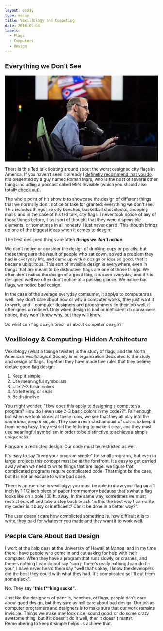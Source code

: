 ```yaml
---
layout: essay
type: essay
title: Vexillology and Computing
date: 2016-09-04
labels:
  - Flags
  - Computers
  - Design
---
```



## Everything we Don't See

 <img class="ui medium right floated rounded image" src="../images/roman.jpg">
 
There is this Ted talk floating around about the worst designed city flags in America. If you haven't seen it already I [definetly recommend that you do](https://youtu.be/pnv5iKB2hl4). It's presented by a guy named Roman Mars, who is the host of several other things including a podcast called 99% Invisible (which you should also totally [check out](http://99percentinvisible.org)).

The whole point of his show is to showcase the design of different things that we normally don't notice or take for granted: everything we don't see. This includes things like city benches, basketball shot clocks, shopping malls, and in the case of his ted talk, city flags. I never took notice of any of those things before, I just sort of thought that they were dispensible elements, or sometimes in all honesty, I just never cared. This though brings up one of the biggest ideas when it comes to desgin:

The best designed things are often <b><i>things we don't notice</i></b>.

We don't notice or consider the design of drinking cups or pencils, but these things are the result of people who sat down, solved a problem they had in everyday life, and came up with a design or idea so good, that it became ubiquitous. This sort of invisible design is everywhere, even in things that are meant to be distinctive: flags are one of those things. We often don't notice the design of a good flag, it is seen everyday, and if it is designed well we often don't notice at a passing glance. We notice bad flags, we notice bad design.

In the case of the average everyday comsumer, it applys to computers as well: they don't care about how or why a computer works, they just want it <i>to work</i>, and if computer designers and programmers do their job well, it often goes unnoticed. Only when design is bad or inefficient do consumers notice, they won't know why, but they will know. 

So what can flag design teach us about computer design?

## Vexillology & Computing: Hidden Architecture

Vexillology (what a tounge twister) is the study of flags, and the North American Vexillological Society is an organization dedicated to the study and design of flags. Together they have made five rules that they believe dictate good flag design:

<ol>
<li> Keep it simple </li>
<li> Use meaningful symbolism </li>
<li> Use 2-3 basic colors </li>
<li> No lettering or seals </li>
<li> Be distinctive </li>
</ol>

You might wonder, "How does this apply to designing a computer/a program? How do I even use 2-3 basic colors in my code??". Fair enough, but when we look closer at these rules, we see that they all play into the same idea, <i>keep it simple</i>. They use a restricted amount of colors to keep it from being busy, they restrict the lettering to make it clear, and they must use meaningful symbolism in order to be distinctive to achieve a simple uniqueness. 

Flags are a restricted design. Our code must be restricted as well.

It's easy to say "keep your program simple" for small programs, but even in larger projects this concept must be at the forefront. It's easy to get carried away when we need to write things that are large: we figure that complicated programs require complicated code. That might be the case, but it is not an excuse to write bad code. 

There is an exercise in vexillolgy: you must be able to draw your flag on a 1 inch by 1 1/2 inch piece of paper from memory because that's what a flag looks like on a pole 100 ft. away. In the same way, sometimes we must restrict ourself and take a step back to ask "is this the best way I can write my code? Is it busy or inefficient? Can it be done in a better way?".

The user doesn't care how complicted something is, how difficult it is to write; they paid for whatever you made and they want it to work well.

## People Care About Bad Design

I work at the help desk at the University of Hawaii at Manoa, and in my time there I have people who come in and out asking for help with their computer. When they have a program that runs slowly, or crashes, and there's nothing I can do but say "sorry, there's really nothing I can do for you", I have never heard them say "well that's okay, I know the developers did the best they could with what they had. It's complicated so I'll cut them some slack".

No. They say <strong>"this f**king sucks"</strong>.

Just like the designers of pencils, benches, or flags, people don't care about good design, but they sure as hell care about bad design. Our job as computer programers and designers is to make sure that our work remains invisible. Things we make may look nice, sound good, or do some crazy awesome thing, but if it doesn't do it well, then it doesn't matter. Remembering to keep it simple helps us achieve that. 
